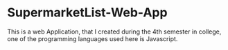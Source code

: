 # SupermarketList-Web-App
This is a web Application, that I created during the 4th semester in college, one of the programming languages used here is Javascript.
